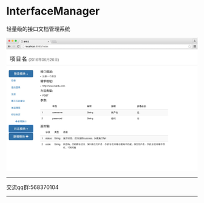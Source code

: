 # InterfaceManager
轻量级的接口文档管理系统


![](https://github.com/aidonggua/InterfaceManager/blob/master/85764F28-12B0-45A9-8F11-06AE039B3279.png)

<!--![](file:////Users/yehao/Documents/85764F28-12B0-45A9-8F11-06AE039B3279.png)-->

*****************************  
   交流qq群:568370104
   
    
*****************************
